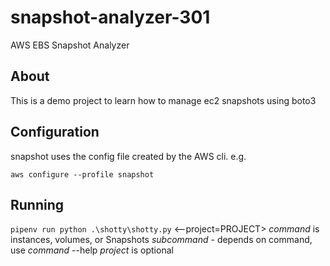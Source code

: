 # snapshot-analyzer-301
AWS EBS Snapshot Analyzer

## About

This is a demo project to learn how to manage ec2 snapshots using boto3

## Configuration

snapshot uses the config file created by the AWS cli. e.g.

`aws configure --profile snapshot`

## Running

`pipenv run python .\shotty\shotty.py` <command> <subcommand> <--project=PROJECT>
*command* is instances, volumes, or Snapshots
*subcommand* - depends on command, use *command* --help
*project* is optional
